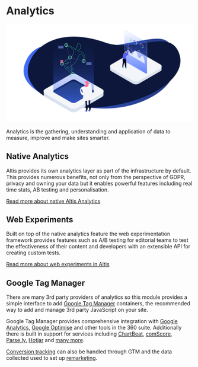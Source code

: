 # Analytics

![](./assets/banner-analytics.png)

Analytics is the gathering, understanding and application of data to measure, improve and make sites smarter.

## Native Analytics

Altis provides its own analytics layer as part of the infrastructure by default. This provides numerous benefits, not only from the perspective of GDPR, privacy and owning your data but it enables powerful features including real time stats, AB testing and personalisation.

[Read more about native Altis Analytics](./native.md)

## Web Experiments

Built on top of the native analytics feature the web experimentation framework provides features such as A/B testing for editorial teams to test the effectiveness of their content and developers with an extensible API for creating custom tests.

[Read more about web experiments in Altis](./experiments.md)

## Google Tag Manager

There are many 3rd party providers of analytics so this module provides a simple interface to add [Google Tag Manager](https://tagmanager.google.com/) containers, the recommended way to add and manage 3rd party JavaScript on your site.

Google Tag Manager provides comprehensive integration with [Google Analytics](google-tag-manager/google-analytics.md), [Google Optimise](google-tag-manager/optimise.md) and other tools in the 360 suite. Additionally there is built in support for services including [ChartBeat](https://chartbeat.com/), [comScore](https://www.comscore.com/), [Parse.ly](https://www.parse.ly/), [Hotjar](https://www.hotjar.com/) and [many more](https://support.google.com/tagmanager/answer/6106924).

[Conversion tracking](google-tag-manager/conversion-tracking.md) can also be handled through GTM and the data collected used to set up [remarketing](google-tag-manager/remarketing.md).
